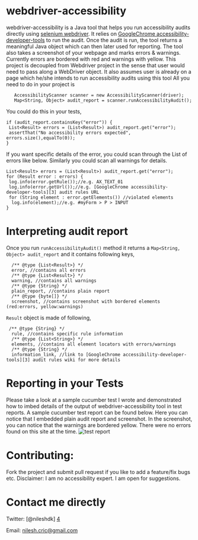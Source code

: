 webdriver-accessibility
=======================

webdriver-accessibility is a Java tool that helps you run accessibility audits directly using [selenium webdriver][1]. It relies on [GoogleChrome accessibility-developer-tools][2] to run the audit. 
Once the audit is run, the tool returns a meaningful Java object which can then later used for reporting. The tool also takes a screenshot of your
webpage and marks errors & warnings. Currently errors are bordered with red and warnings with yellow. 
This project is decoupled from Webdriver project in the sense that user would need to pass along
a WebDriver object. It also assumes user is already on a page which he/she intends to run accessibility audits using this tool
All you need to do in your project is

```
   AccessibilityScanner scanner = new AccessibilityScanner(driver);
   Map<String, Object> audit_report = scanner.runAccessibilityAudit();
```
You could do this in your tests,

```
if (audit_report.containsKey("error")) {
 List<Result> errors = (List<Result>) audit_report.get("error");
 assertThat("No accessibility errors expected", errors.size(),equalTo(0));
}
```
If you want specific details of the error, you could scan through the List of errors like below. Similarly you could scan all warnings for details.

```
List<Result> errors = (List<Result>) audit_report.get("error"); 
for (Result error : errors) {
 log.info(error.getRule());//e.g. AX_TEXT_01
 log.info(error.getUrl());//e.g. [GoogleChrome accessibility-developer-tools][3] audit rules URL
 for (String element : error.getElements()) //violated elements
  log.info(element);//e.g. #myForm > P > INPUT
}
```

Interpreting audit report
===========================
Once you run ```runAccessibilityAudit()``` method it returns a ```Map<String, Object> audit_report``` and it contains following keys,
```
  /** @type {List<Result>} */
  error, //contains all errors
  /** @type {List<Result>} */
  warning, //contains all warnings
  /** @type {String} */
  plain_report, //contains plain report
  /** @type {byte[]} */
  screenshot, //contains screenshot with bordered elements (red:errors, yellow:warnings)
```
```Result``` object is made of following,
```
 /** @type {String} */
  rule, //contains specific rule information
  /** @type {List<String>} */
  elements, //contains all element locators with errors/warnings
  /** @type {String} */
  information_link, //link to [GoogleChrome accessibility-developer-tools][3] audit rules wiki for more details
```
[1]: https://code.google.com/p/selenium/wiki/GettingStarted "selenium webdriver"
[2]: https://github.com/GoogleChrome/accessibility-developer-tools "GoogleChrome accessibility-developer-tools"
[3]: https://github.com/GoogleChrome/accessibility-developer-tools/wiki/Audit-Rules "GoogleChrome accessibility-developer-tools audit rules"
[4]: https://twitter.com/nileshdk "@nileshdk"
Reporting in your Tests
=======================
Please take a look at a sample cucumber test I wrote and demonstrated how to imbed details of the output of webdriver-accessibility tool in test reports.
A sample cucumber test report can be found below. Here you can notice that I embedded plain audit report and screenshot. In the screenshot, you can notice
that the warnings are bordered yellow. There were no errors found on this site at the time.
 ![test report](/src/test/resources/report.png?raw=true)

Contributing: 
=======================
Fork the project and submit pull request if you like to add a feature/fix bugs etc.
Disclaimer: I am no accessibility expert. I am open for suggestions.

Contact me directly
=======================
Twitter: [@nileshdk] [4]

Email: nilesh.cric@gmail.com

